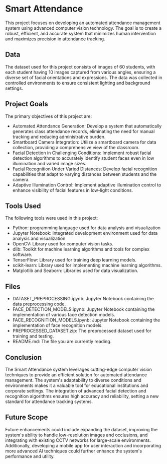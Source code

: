 # Smart Attendance
This project focuses on developing an automated attendance management system using advanced computer vision technology. The goal is to create a robust, efficient, and accurate system that minimizes human intervention and maximizes precision in attendance tracking.

## Data
The dataset used for this project consists of images of 60 students, with each student having 10 images captured from various angles, ensuring a diverse set of facial orientations and expressions. The data was collected in controlled environments to ensure consistent lighting and background settings.

## Project Goals
The primary objectives of this project are:
* Automated Attendance Generation: Develop a system that automatically generates class attendance records, eliminating the need for manual tracking and reducing administrative burden.
* Smartboard Camera Integration: Utilize a smartboard camera for data collection, providing a comprehensive view of the classroom.
* Facial Detection in Challenging Conditions: Implement robust facial detection algorithms to accurately identify student faces even in low illumination and varied image sizes.
* Facial Recognition Under Varied Distances: Develop facial recognition capabilities that adapt to varying distances between students and the camera.
* Adaptive Illumination Control: Implement adaptive illumination control to enhance visibility of facial features in low-light conditions.

## Tools Used
The following tools were used in this project:
* Python: programming language used for data analysis and visualization
* Jupyter Notebook: integrated development environment used for data analysis and visualization
* OpenCV: Library used for computer vision tasks.
* dlib: Toolkit for machine learning algorithms and tools for complex software.
* TensorFlow: Library used for training deep learning models.
* scikit-learn: Library used for implementing machine learning algorithms.
* Matplotlib and Seaborn: Libraries used for data visualization.

## Files
* DATASET_PREPROCESSING.ipynb: Jupyter Notebook containing the data preprocessing code.
* FACE_DETECTION_MODELS.ipynb: Jupyter Notebook containing the implementation of various face detection models.
* FACE_RECOGNITION_MODELS.ipynb: Jupyter Notebook containing the implementation of face recognition models.
* PREPROCESSED_DATASET.zip: The preprocessed dataset used for training and testing.
* README.md: The file you are currently reading.

## Conclusion
The Smart Attendance system leverages cutting-edge computer vision techniques to provide an efficient solution for automated attendance management. The system's adaptability to diverse conditions and environments makes it a valuable tool for educational institutions and corporate settings. The integration of advanced facial detection and recognition algorithms ensures high accuracy and reliability, setting a new standard for attendance tracking systems.

## Future Scope
Future enhancements could include expanding the dataset, improving the system's ability to handle low-resolution images and occlusions, and integrating with existing CCTV networks for large-scale environments. Additionally, developing a mobile app for user interaction and incorporating more advanced AI techniques could further enhance the system's performance and utility.

